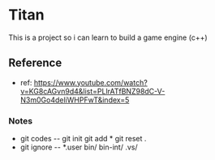 # Titan
This is a project so i can learn to build a game engine (c++)

## Reference
* ref: https://www.youtube.com/watch?v=KG8cAGvn9d4&list=PLlrATfBNZ98dC-V-N3m0Go4deliWHPFwT&index=5
### Notes
* git codes --
git init
git add *
git reset .
* git ignore --
*.user
bin/
bin-int/
.vs/
